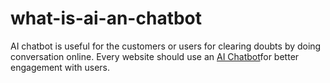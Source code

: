 # what-is-ai-an-chatbot
AI chatbot is useful for the customers or users for clearing doubts by doing conversation online. Every website should use an [AI Chatbot](https://techcentred.com/top-10-ai-chatbot-development-companies-2020/)for better engagement with users.
